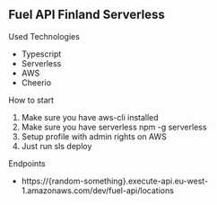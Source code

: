 ## Fuel API Finland Serverless

Used Technologies

- Typescript
- Serverless
- AWS
- Cheerio

How to start

1. Make sure you have aws-cli installed
2. Make sure you have serverless npm -g serverless
3. Setup profile with admin rights on AWS
4. Just run sls deploy

Endpoints

- https://{random-something}.execute-api.eu-west-1.amazonaws.com/dev/fuel-api/locations
